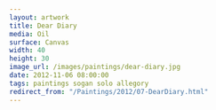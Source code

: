 ```yaml
---
layout: artwork
title: Dear Diary
media: Oil
surface: Canvas
width: 40
height: 30
image_url: /images/paintings/dear-diary.jpg
date: 2012-11-06 08:00:00
tags: paintings sogan solo allegory
redirect_from: "/Paintings/2012/07-DearDiary.html"
---
```


